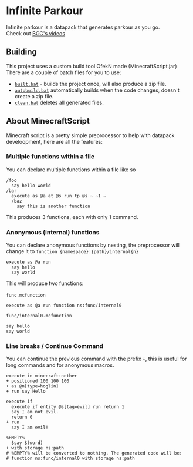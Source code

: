 # Infinite Parkour
Infinite parkour is a datapack that generates parkour as you go.<br>
Check out [BGC's videos](https://www.youtube.com/playlist?list=PLSZguD4jJp5oo_iQR-9B0YJo7vNYdANNP
)

## Building
This project uses a custom build tool OfekN made (MinecraftScript.jar)<br>
There are a couple of batch files for you to use:
- [`built.bat`](./build.bat) - builds the project once, will also produce a zip file.
- [`autobuild.bat`](./autobuild.bat) automatically builds when the code changes, doesn't create a zip file.
- [`clean.bat`](./clean.bat) deletes all generated files.
## About MinecraftScript
Minecraft script is a pretty simple preprocessor to help with datapack develoopment, here are all the features:
### Multiple functions within a file
You can declare multiple functions within a file like so
```
/foo
  say hello world
/bar
  execute as @a at @s run tp @s ~ ~1 ~
  /baz
    say this is another function
```
This produces 3 functions, each with only 1 command.
### Anonymous (internal) functions
You can declare anonymous functions by nesting, the preprocessor will change it to `function {namespace}:{path}/internal{n}`
```
execute as @a run
  say hello
  say world
```
This will produce two functions:<br><br>
`func.mcfunction`
```
execute as @a run function ns:func/internal0
```
`func/internal0.mcfunction`
```
say hello
say world
```
### Line breaks / Continue Command
You can continue the previous command with the prefix `+`, this is useful for long commands and for anonymous macros.
```
execute in minecraft:nether
+ positioned 100 100 100
+ as @n[type=hoglin]
+ run say Hello

execute if
  execute if entity @s[tag=evil] run return 1
  say I am not evil.
  return 0
+ run
  say I am evil!

%EMPTY%
  $say $(word)
+ with storage ns:path
# %EMPTY% will be converted to nothing. The generated code will be:
# function ns:func/internal0 with storage ns:path
```